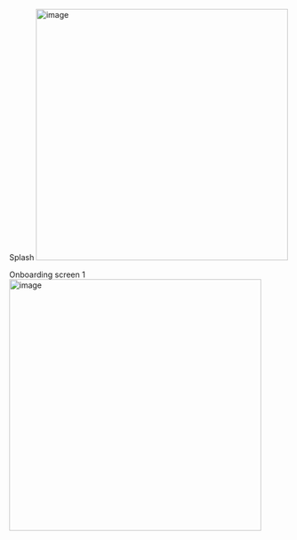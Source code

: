 Splash 
<img width="453" height="453" alt="image" src="https://github.com/user-attachments/assets/1b64542f-1174-45a4-b343-562987663085" />


Onboarding screen 1
<img width="453" height="453" alt="image" src="https://github.com/user-attachments/assets/f61b2fe9-247c-48ad-8af3-7373c6b2a891" />
